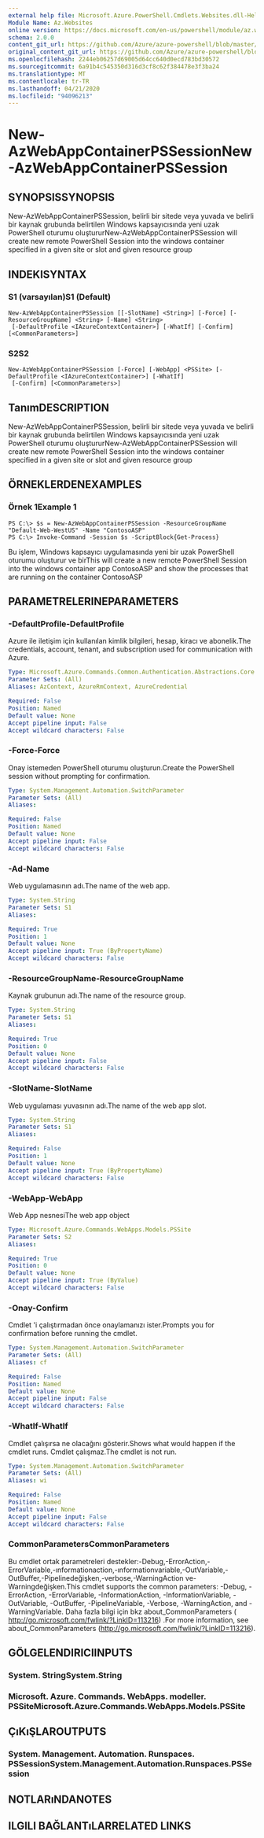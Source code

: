 ```yaml
---
external help file: Microsoft.Azure.PowerShell.Cmdlets.Websites.dll-Help.xml
Module Name: Az.Websites
online version: https://docs.microsoft.com/en-us/powershell/module/az.websites/new-azwebappcontainerpssession
schema: 2.0.0
content_git_url: https://github.com/Azure/azure-powershell/blob/master/src/Websites/Websites/help/New-AzWebAppContainerPSSession.md
original_content_git_url: https://github.com/Azure/azure-powershell/blob/master/src/Websites/Websites/help/New-AzWebAppContainerPSSession.md
ms.openlocfilehash: 2244eb06257d69005d64cc640d0ecd783bd30572
ms.sourcegitcommit: 6a91b4c545350d316d3cf8c62f384478e3f3ba24
ms.translationtype: MT
ms.contentlocale: tr-TR
ms.lasthandoff: 04/21/2020
ms.locfileid: "94096213"
---
```

# <span data-ttu-id="40291-101">New-AzWebAppContainerPSSession</span><span class="sxs-lookup"><span data-stu-id="40291-101">New-AzWebAppContainerPSSession</span></span>

## <span data-ttu-id="40291-102">SYNOPSIS</span><span class="sxs-lookup"><span data-stu-id="40291-102">SYNOPSIS</span></span>
<span data-ttu-id="40291-103">New-AzWebAppContainerPSSession, belirli bir sitede veya yuvada ve belirli bir kaynak grubunda belirtilen Windows kapsayıcısında yeni uzak PowerShell oturumu oluşturur</span><span class="sxs-lookup"><span data-stu-id="40291-103">New-AzWebAppContainerPSSession will create new remote PowerShell Session into the windows container specified in a given site or slot and given resource group</span></span>

## <span data-ttu-id="40291-104">INDEKI</span><span class="sxs-lookup"><span data-stu-id="40291-104">SYNTAX</span></span>

### <span data-ttu-id="40291-105">S1 (varsayılan)</span><span class="sxs-lookup"><span data-stu-id="40291-105">S1 (Default)</span></span>
```
New-AzWebAppContainerPSSession [[-SlotName] <String>] [-Force] [-ResourceGroupName] <String> [-Name] <String>
 [-DefaultProfile <IAzureContextContainer>] [-WhatIf] [-Confirm] [<CommonParameters>]
```

### <span data-ttu-id="40291-106">S2</span><span class="sxs-lookup"><span data-stu-id="40291-106">S2</span></span>
```
New-AzWebAppContainerPSSession [-Force] [-WebApp] <PSSite> [-DefaultProfile <IAzureContextContainer>] [-WhatIf]
 [-Confirm] [<CommonParameters>]
```

## <span data-ttu-id="40291-107">Tanım</span><span class="sxs-lookup"><span data-stu-id="40291-107">DESCRIPTION</span></span>
<span data-ttu-id="40291-108">New-AzWebAppContainerPSSession, belirli bir sitede veya yuvada ve belirli bir kaynak grubunda belirtilen Windows kapsayıcısında yeni uzak PowerShell oturumu oluşturur</span><span class="sxs-lookup"><span data-stu-id="40291-108">New-AzWebAppContainerPSSession will create new remote PowerShell Session into the windows container specified in a given site or slot and given resource group</span></span>

## <span data-ttu-id="40291-109">ÖRNEKLERDEN</span><span class="sxs-lookup"><span data-stu-id="40291-109">EXAMPLES</span></span>

### <span data-ttu-id="40291-110">Örnek 1</span><span class="sxs-lookup"><span data-stu-id="40291-110">Example 1</span></span>
```
PS C:\> $s = New-AzWebAppContainerPSSession -ResourceGroupName "Default-Web-WestUS" -Name "ContosoASP"
PS C:\> Invoke-Command -Session $s -ScriptBlock{Get-Process}
```

<span data-ttu-id="40291-111">Bu işlem, Windows kapsayıcı uygulamasında yeni bir uzak PowerShell oturumu oluşturur ve bir</span><span class="sxs-lookup"><span data-stu-id="40291-111">This will create a new remote PowerShell Session into the windows container app ContosoASP and show the processes that are running on the container ContosoASP</span></span>

## <span data-ttu-id="40291-112">PARAMETRELERINE</span><span class="sxs-lookup"><span data-stu-id="40291-112">PARAMETERS</span></span>

### <span data-ttu-id="40291-113">-DefaultProfile</span><span class="sxs-lookup"><span data-stu-id="40291-113">-DefaultProfile</span></span>
<span data-ttu-id="40291-114">Azure ile iletişim için kullanılan kimlik bilgileri, hesap, kiracı ve abonelik.</span><span class="sxs-lookup"><span data-stu-id="40291-114">The credentials, account, tenant, and subscription used for communication with Azure.</span></span>

```yaml
Type: Microsoft.Azure.Commands.Common.Authentication.Abstractions.Core.IAzureContextContainer
Parameter Sets: (All)
Aliases: AzContext, AzureRmContext, AzureCredential

Required: False
Position: Named
Default value: None
Accept pipeline input: False
Accept wildcard characters: False
```

### <span data-ttu-id="40291-115">-Force</span><span class="sxs-lookup"><span data-stu-id="40291-115">-Force</span></span>
<span data-ttu-id="40291-116">Onay istemeden PowerShell oturumu oluşturun.</span><span class="sxs-lookup"><span data-stu-id="40291-116">Create the PowerShell session without prompting for confirmation.</span></span>

```yaml
Type: System.Management.Automation.SwitchParameter
Parameter Sets: (All)
Aliases:

Required: False
Position: Named
Default value: None
Accept pipeline input: False
Accept wildcard characters: False
```

### <span data-ttu-id="40291-117">-Ad</span><span class="sxs-lookup"><span data-stu-id="40291-117">-Name</span></span>
<span data-ttu-id="40291-118">Web uygulamasının adı.</span><span class="sxs-lookup"><span data-stu-id="40291-118">The name of the web app.</span></span>

```yaml
Type: System.String
Parameter Sets: S1
Aliases:

Required: True
Position: 1
Default value: None
Accept pipeline input: True (ByPropertyName)
Accept wildcard characters: False
```

### <span data-ttu-id="40291-119">-ResourceGroupName</span><span class="sxs-lookup"><span data-stu-id="40291-119">-ResourceGroupName</span></span>
<span data-ttu-id="40291-120">Kaynak grubunun adı.</span><span class="sxs-lookup"><span data-stu-id="40291-120">The name of the resource group.</span></span>

```yaml
Type: System.String
Parameter Sets: S1
Aliases:

Required: True
Position: 0
Default value: None
Accept pipeline input: False
Accept wildcard characters: False
```

### <span data-ttu-id="40291-121">-SlotName</span><span class="sxs-lookup"><span data-stu-id="40291-121">-SlotName</span></span>
<span data-ttu-id="40291-122">Web uygulaması yuvasının adı.</span><span class="sxs-lookup"><span data-stu-id="40291-122">The name of the web app slot.</span></span>

```yaml
Type: System.String
Parameter Sets: S1
Aliases:

Required: False
Position: 1
Default value: None
Accept pipeline input: True (ByPropertyName)
Accept wildcard characters: False
```

### <span data-ttu-id="40291-123">-WebApp</span><span class="sxs-lookup"><span data-stu-id="40291-123">-WebApp</span></span>
<span data-ttu-id="40291-124">Web App nesnesi</span><span class="sxs-lookup"><span data-stu-id="40291-124">The web app object</span></span>

```yaml
Type: Microsoft.Azure.Commands.WebApps.Models.PSSite
Parameter Sets: S2
Aliases:

Required: True
Position: 0
Default value: None
Accept pipeline input: True (ByValue)
Accept wildcard characters: False
```

### <span data-ttu-id="40291-125">-Onay</span><span class="sxs-lookup"><span data-stu-id="40291-125">-Confirm</span></span>
<span data-ttu-id="40291-126">Cmdlet 'i çalıştırmadan önce onaylamanızı ister.</span><span class="sxs-lookup"><span data-stu-id="40291-126">Prompts you for confirmation before running the cmdlet.</span></span>

```yaml
Type: System.Management.Automation.SwitchParameter
Parameter Sets: (All)
Aliases: cf

Required: False
Position: Named
Default value: None
Accept pipeline input: False
Accept wildcard characters: False
```

### <span data-ttu-id="40291-127">-WhatIf</span><span class="sxs-lookup"><span data-stu-id="40291-127">-WhatIf</span></span>
<span data-ttu-id="40291-128">Cmdlet çalışırsa ne olacağını gösterir.</span><span class="sxs-lookup"><span data-stu-id="40291-128">Shows what would happen if the cmdlet runs.</span></span> <span data-ttu-id="40291-129">Cmdlet çalışmaz.</span><span class="sxs-lookup"><span data-stu-id="40291-129">The cmdlet is not run.</span></span>

```yaml
Type: System.Management.Automation.SwitchParameter
Parameter Sets: (All)
Aliases: wi

Required: False
Position: Named
Default value: None
Accept pipeline input: False
Accept wildcard characters: False
```

### <span data-ttu-id="40291-130">CommonParameters</span><span class="sxs-lookup"><span data-stu-id="40291-130">CommonParameters</span></span>
<span data-ttu-id="40291-131">Bu cmdlet ortak parametreleri destekler:-Debug,-ErrorAction,-ErrorVariable,-ınformationaction,-ınformationvariable,-OutVariable,-OutBuffer,-Pipelinedeğişken,-verbose,-WarningAction ve-Warningdeğişken.</span><span class="sxs-lookup"><span data-stu-id="40291-131">This cmdlet supports the common parameters: -Debug, -ErrorAction, -ErrorVariable, -InformationAction, -InformationVariable, -OutVariable, -OutBuffer, -PipelineVariable, -Verbose, -WarningAction, and -WarningVariable.</span></span> <span data-ttu-id="40291-132">Daha fazla bilgi için bkz about_CommonParameters ( http://go.microsoft.com/fwlink/?LinkID=113216) .</span><span class="sxs-lookup"><span data-stu-id="40291-132">For more information, see about_CommonParameters (http://go.microsoft.com/fwlink/?LinkID=113216).</span></span>

## <span data-ttu-id="40291-133">GÖLGELENDIRICI</span><span class="sxs-lookup"><span data-stu-id="40291-133">INPUTS</span></span>

### <span data-ttu-id="40291-134">System. String</span><span class="sxs-lookup"><span data-stu-id="40291-134">System.String</span></span>

### <span data-ttu-id="40291-135">Microsoft. Azure. Commands. WebApps. modeller. PSSite</span><span class="sxs-lookup"><span data-stu-id="40291-135">Microsoft.Azure.Commands.WebApps.Models.PSSite</span></span>

## <span data-ttu-id="40291-136">ÇıKıŞLAR</span><span class="sxs-lookup"><span data-stu-id="40291-136">OUTPUTS</span></span>

### <span data-ttu-id="40291-137">System. Management. Automation. Runspaces. PSSession</span><span class="sxs-lookup"><span data-stu-id="40291-137">System.Management.Automation.Runspaces.PSSession</span></span>

## <span data-ttu-id="40291-138">NOTLARıNDA</span><span class="sxs-lookup"><span data-stu-id="40291-138">NOTES</span></span>

## <span data-ttu-id="40291-139">ILGILI BAĞLANTıLAR</span><span class="sxs-lookup"><span data-stu-id="40291-139">RELATED LINKS</span></span>
